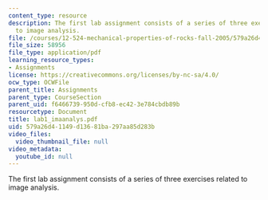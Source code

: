 ```yaml
---
content_type: resource
description: The first lab assignment consists of a series of three exercises related
  to image analysis.
file: /courses/12-524-mechanical-properties-of-rocks-fall-2005/579a26d41149d13681ba297aa85d283b_lab1_imaanalys.pdf
file_size: 58956
file_type: application/pdf
learning_resource_types:
- Assignments
license: https://creativecommons.org/licenses/by-nc-sa/4.0/
ocw_type: OCWFile
parent_title: Assignments
parent_type: CourseSection
parent_uid: f6466739-950d-cfb8-ec42-3e784cbdb89b
resourcetype: Document
title: lab1_imaanalys.pdf
uid: 579a26d4-1149-d136-81ba-297aa85d283b
video_files:
  video_thumbnail_file: null
video_metadata:
  youtube_id: null
---
```

The first lab assignment consists of a series of three exercises related to image analysis.